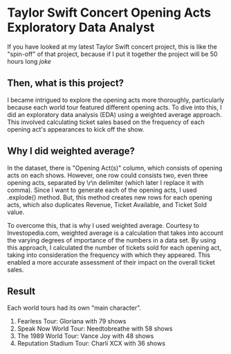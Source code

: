 # Taylor Swift Concert Opening Acts Exploratory Data Analyst

If you have looked at my latest Taylor Swift concert project, this is like the "spin-off" of that project, because if I put it together the project will be 50 hours long *joke*

## Then, what is this project?
I became intrigued to explore the opening acts more thoroughly, particularly because each world tour featured different opening acts. To dive into this, I did an exploratory data analysis (EDA) using a weighted average approach. This involved calculating ticket sales based on the frequency of each opening act's appearances to kick off the show.

## Why I did weighted average?
In the dataset, there is "Opening Act(s)" column, which consists of opening acts on each shows. However, one row could consists two, even three opening acts, separated by \r\n delimiter (which later I replace it with comma). Since I want to generate each of the opening acts, I used .explode() method. But, this method creates new rows for each opening acts, which also duplicates Revenue, Ticket Available, and Ticket Sold value.

To overcome this, that is why I used weighted average. Courtesy to Investopedia.com, weighted average is a calculation that takes into account the varying degrees of importance of the numbers in a data set. By using this approach, I calculated the number of tickets sold for each opening act, taking into consideration the frequency with which they appeared. This enabled a more accurate assessment of their impact on the overall ticket sales.

## Result
Each world tours had its own "main character".
1) Fearless Tour: Gloriana with 79 shows
2) Speak Now World Tour: Needtobreathe with 58 shows
3) The 1989 World Tour: Vance Joy with 48 shows
4) Reputation Stadium Tour: Charli XCX with 36 shows
